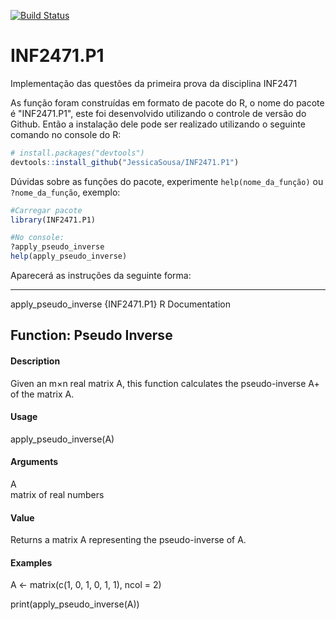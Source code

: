 [![Build Status](https://travis-ci.com/JessicaSousa/INF2471.P1.svg?branch=master)](https://travis-ci.com/JessicaSousa/INF2471.P1)
# INF2471.P1
 Implementação das questões da primeira prova da disciplina INF2471 
 
As função foram construídas em formato de pacote do R, o nome do pacote é "INF2471.P1", este foi desenvolvido utilizando o controle de versão do Github. Então a instalação dele pode ser realizado utilizando o seguinte comando no console do R:

``` r
# install.packages("devtools")
devtools::install_github("JessicaSousa/INF2471.P1")
```

Dúvidas sobre as funções do pacote, experimente `help(nome_da_função)` ou `?nome_da_função`, exemplo:

``` r
#Carregar pacote
library(INF2471.P1)

#No console:
?apply_pseudo_inverse
help(apply_pseudo_inverse)
```

Aparecerá as instruções da seguinte forma: 

------------------------------------------------------
apply_pseudo_inverse {INF2471.P1}	R Documentation
## Function: Pseudo Inverse

#### Description

Given an m×n real matrix A, this function calculates the pseudo-inverse A+ of the matrix A.

#### Usage

apply_pseudo_inverse(A)
#### Arguments

A	
matrix of real numbers
#### Value

Returns a matrix A representing the pseudo-inverse of A.

#### Examples

A <- matrix(c(1, 0, 1,
              0, 1, 1), ncol = 2)

print(apply_pseudo_inverse(A))


